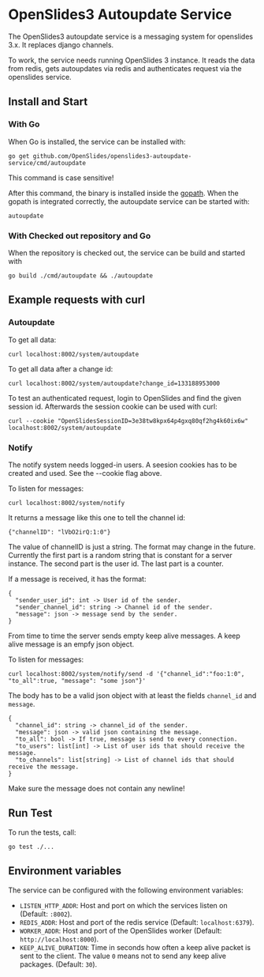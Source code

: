 # OpenSlides3 Autoupdate Service

The OpenSlides3 autoupdate service is a messaging system for openslides 3.x. It
replaces django channels.

To work, the service needs running OpenSlides 3 instance. It reads the data from
redis, gets autoupdates via redis and authenticates request via the openslides service.


## Install and Start

### With Go

When Go is installed, the service can be installed with:

```
go get github.com/OpenSlides/openslides3-autoupdate-service/cmd/autoupdate
```

This command is case sensitive!

After this command, the binary is installed inside the
[gopath](https://github.com/golang/go/wiki/GOPATH). When the gopath is
integrated correctly, the autoupdate service can be started with:

```
autoupdate
```

### With Checked out repository and Go

When the repository is checked out, the service can be build and started with

```
go build ./cmd/autoupdate && ./autoupdate
```


## Example requests with curl

### Autoupdate

To get all data:

```
curl localhost:8002/system/autoupdate
```

To get all data after a change id:

```
curl localhost:8002/system/autoupdate?change_id=133188953000
```

To test an authenticated request, login to OpenSlides and find the given session
id. Afterwards the session cookie can be used with curl:

```
curl --cookie "OpenSlidesSessionID=3e38tw8kpx64p4gxq80qf2hg4k60ix6w" localhost:8002/system/autoupdate
```

### Notify

The notify system needs logged-in users. A seesion cookies has to be created and
used. See the --cookie flag above.

To listen for messages:

```
curl localhost:8002/system/notify
```

It returns a message like this one to tell the channel id:

`{"channelID": "lVbO2irQ:1:0"}`

The value of channelID is just a string. The format may change in the future.
Currently the first part is a random string that is constant for a server
instance. The second part is the user id. The last part is a counter.

If a message is received, it has the format:

```
{
  "sender_user_id": int -> User id of the sender.
  "sender_channel_id": string -> Channel id of the sender.
  "message": json -> message send by the sender.
}
```

From time to time the server sends empty keep alive messages. A keep alive
message is an empfy json object.


To listen for messages:

```
curl localhost:8002/system/notify/send -d '{"channel_id":"foo:1:0", "to_all":true, "message": "some json"}'
```

The body has to be a valid json object with at least the fields `channel_id` and
`message`.

```
{
  "channel_id": string -> channel_id of the sender.
  "message": json -> valid json containing the message.
  "to_all": bool -> If true, message is send to every connection.
  "to_users": list[int] -> List of user ids that should receive the message.
  "to_channels": list[string] -> List of channel ids that should receive the message.
}
```

Make sure the message does not contain any newline!


## Run Test

To run the tests, call:

```
go test ./...
```

## Environment variables

The service can be configured with the following environment variables:

* `LISTEN_HTTP_ADDR`: Host and port on which the services listen on (Default: `:8002`).
* `REDIS_ADDR`: Host and port of the redis service (Default: `localhost:6379`).
* `WORKER_ADDR`: Host and port of the OpenSlides worker (Default: `http://localhost:8000`).
* `KEEP_ALIVE_DURATION`: Time in seconds how often a keep alive packet is sent
  to the client. The value `0` means not to send any keep alive packages.
  (Default: `30`).